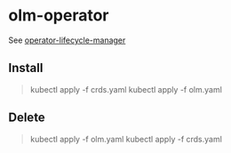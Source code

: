 # olm-operator

See [operator-lifecycle-manager](https://github.com/operator-framework/operator-lifecycle-manager/tree/master/deploy/chart)

## Install

> kubectl apply -f crds.yaml
> kubectl apply -f olm.yaml

## Delete

> kubectl apply -f olm.yaml
> kubectl apply -f crds.yaml

